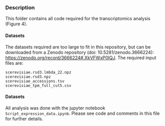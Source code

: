 ### Description
This folder contains all code required for the transcriptomics analysis (Figure 4).

#### Datasets
The datasets required are too large to fit in this repository, but can be downloaded from a Zenodo repository (doi: 10.5281/zenodo.3666224): https://zenodo.org/record/3666224#.XkVFWxP0lQJ. The required input files are:
```
scerevisiae.rsd3.lmbda_22.npz
scerevisiae.rsd3.npz
scerevisiae_accessions.tsv
scerevisiae_tpm_full_cut5.csv
```
#### Datasets
All analysis was done with the jupyter notebook `Script_expression_data.ipynb`. Please see code and comments in this file for further details.
